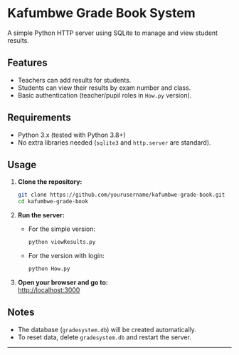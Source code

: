 # Kafumbwe Grade Book System

A simple Python HTTP server using SQLite to manage and view student results.

## Features

- Teachers can add results for students.
- Students can view their results by exam number and class.
- Basic authentication (teacher/pupil roles in `How.py` version).

## Requirements

- Python 3.x (tested with Python 3.8+)
- No extra libraries needed (`sqlite3` and `http.server` are standard).

## Usage

1. **Clone the repository:**
   ```bash
   git clone https://github.com/yourusername/kafumbwe-grade-book.git
   cd kafumbwe-grade-book
   ```

2. **Run the server:**
   - For the simple version:
     ```bash
     python viewResults.py
     ```
   - For the version with login:
     ```bash
     python How.py
     ```

3. **Open your browser and go to:**  
   [http://localhost:3000](http://localhost:3000)

## Notes

- The database (`gradesystem.db`) will be created automatically.
- To reset data, delete `gradesystem.db` and restart the server.

---
